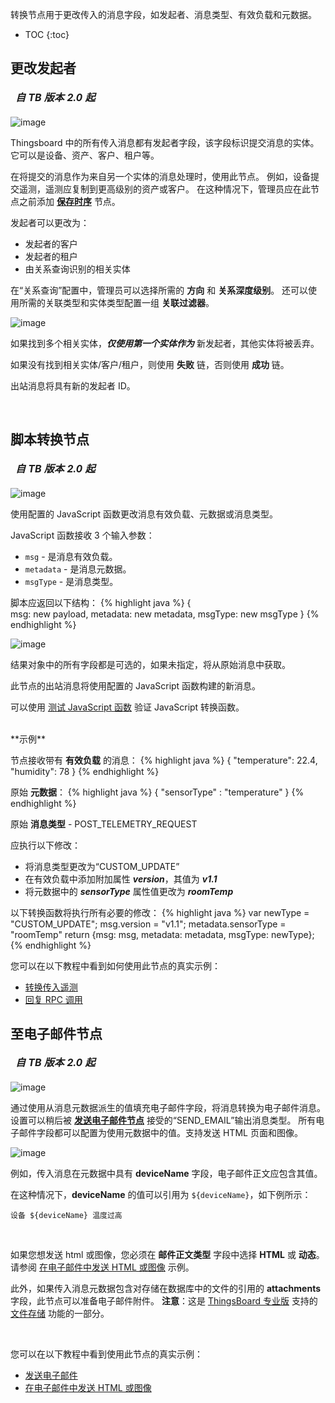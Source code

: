 转换节点用于更改传入的消息字段，如发起者、消息类型、有效负载和元数据。

* TOC
{:toc}


## 更改发起者

<table  style="width:250px;">
   <thead>
     <tr>
	 <td style="text-align: center"><strong><em>自 TB 版本 2.0 起</em></strong></td>
     </tr>
   </thead>
</table> 

![image](/images/user-guide/rule-engine-2-0/nodes/transformation-change-originator.png)

Thingsboard 中的所有传入消息都有发起者字段，该字段标识提交消息的实体。
它可以是设备、资产、客户、租户等。

在将提交的消息作为来自另一个实体的消息处理时，使用此节点。
例如，设备提交遥测，遥测应复制到更高级别的资产或客户。
在这种情况下，管理员应在此节点之前添加 [**保存时序**](/docs/{{docsPrefix}}user-guide/rule-engine-2-0/action-nodes/#save-timeseries-node) 节点。

发起者可以更改为：

- 发起者的客户
- 发起者的租户
- 由关系查询识别的相关实体

在“关系查询”配置中，管理员可以选择所需的 **方向** 和 **关系深度级别**。
还可以使用所需的关联类型和实体类型配置一组 **关联过滤器**。

![image](/images/user-guide/rule-engine-2-0/nodes/transformation-change-originator-config.png)

如果找到多个相关实体，**_仅使用第一个实体作为_** 新发起者，其他实体将被丢弃。

如果没有找到相关实体/客户/租户，则使用 **失败** 链，否则使用 **成功** 链。

出站消息将具有新的发起者 ID。

<br>

## 脚本转换节点

<table  style="width:250px;">
   <thead>
     <tr>
	 <td style="text-align: center"><strong><em>自 TB 版本 2.0 起</em></strong></td>
     </tr>
   </thead>
</table> 

![image](/images/user-guide/rule-engine-2-0/nodes/transformation-script.png)

使用配置的 JavaScript 函数更改消息有效负载、元数据或消息类型。

JavaScript 函数接收 3 个输入参数：

- `msg` - 是消息有效负载。
- `metadata` - 是消息元数据。
- `msgType` - 是消息类型。

脚本应返回以下结构：
{% highlight java %}
{   
    msg: new payload,
    metadata: new metadata,
    msgType: new msgType 
}
{% endhighlight %}

![image](/images/user-guide/rule-engine-2-0/nodes/transformation-script-config.png)

结果对象中的所有字段都是可选的，如果未指定，将从原始消息中获取。

此节点的出站消息将使用配置的 JavaScript 函数构建的新消息。

可以使用 [测试 JavaScript 函数](/docs/{{docsPrefix}}user-guide/rule-engine-2-0/overview/#test-script-functions) 验证 JavaScript 转换函数。

<br>
**示例**

节点接收带有 **有效负载** 的消息：
{% highlight java %}
{
    "temperature": 22.4,
    "humidity": 78
}
{% endhighlight %}

原始 **元数据**：
{% highlight java %}
{ "sensorType" : "temperature" }
{% endhighlight %}


原始 **消息类型** - POST_TELEMETRY_REQUEST
<br>

应执行以下修改：

- 将消息类型更改为“CUSTOM_UPDATE”
- 在有效负载中添加附加属性 **_version_**，其值为 **_v1.1_**
- 将元数据中的 **_**sensorType**_** 属性值更改为 **_roomTemp_**

以下转换函数将执行所有必要的修改：
{% highlight java %}
var newType = "CUSTOM_UPDATE";
msg.version = "v1.1";
metadata.sensorType = "roomTemp"
return {msg: msg, metadata: metadata, msgType: newType};
{% endhighlight %}

您可以在以下教程中看到如何使用此节点的真实示例：

- [转换传入遥测](/docs/user-guide/rule-engine-2-0/tutorials/transform-incoming-telemetry/)
- [回复 RPC 调用](/docs/user-guide/rule-engine-2-0/tutorials/rpc-reply-tutorial#add-transform-script-node)

## 至电子邮件节点

<table  style="width:250px;">
   <thead>
     <tr>
	 <td style="text-align: center"><strong><em>自 TB 版本 2.0 起</em></strong></td>
     </tr>
   </thead>
</table> 

![image](/images/user-guide/rule-engine-2-0/nodes/transformation-to-email.png)

通过使用从消息元数据派生的值填充电子邮件字段，将消息转换为电子邮件消息。
设置可以稍后被 [**发送电子邮件节点**](/docs/{{docsPrefix}}user-guide/rule-engine-2-0/external-nodes/#send-email-node) 接受的“SEND_EMAIL”输出消息类型。
所有电子邮件字段都可以配置为使用元数据中的值。支持发送 HTML 页面和图像。
  
![image](/images/user-guide/rule-engine-2-0/nodes/transformation-to-email-config.png)

例如，传入消息在元数据中具有 **deviceName** 字段，电子邮件正文应包含其值。

在这种情况下，**deviceName** 的值可以引用为 <code>${deviceName}</code>，如下例所示：

 ```
 设备 ${deviceName} 温度过高
 ```
 
<br>

如果您想发送 html 或图像，您必须在 **邮件正文类型** 字段中选择 **HTML** 或 **动态**。请参阅 [在电子邮件中发送 HTML 或图像](/docs/user-guide/rule-engine-2-0/tutorials/send-email-html)
示例。

此外，如果传入消息元数据包含对存储在数据库中的文件的引用的 **attachments** 字段，此节点可以准备电子邮件附件。
**注意**：这是 [ThingsBoard 专业版](/products/thingsboard-pe/) 支持的 [文件存储](/docs/{{docsPrefix}}user-guide/file-storage/) 功能的一部分。

<br>

您可以在以下教程中看到使用此节点的真实示例：

- [发送电子邮件](/docs/user-guide/rule-engine-2-0/tutorials/send-email/)
- [在电子邮件中发送 HTML 或图像](/docs/user-guide/rule-engine-2-0/tutorials/send-email-html)